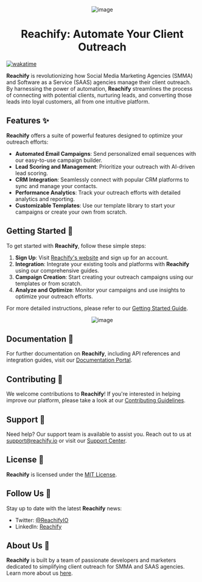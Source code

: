 <div align="center">
    <img src="https://github.com/user-attachments/assets/a64483df-84cc-4776-a51b-4b86e14b9e7a" alt="image" />
</div>

<h1 align="center">Reachify: Automate Your Client Outreach</h1>

[![wakatime](https://wakatime.com/badge/user/04c60a11-7fcd-4d1d-accf-a4bb74ceedec/project/018e9cf7-12f0-451b-b48e-3a1f96f2f527.svg)](https://wakatime.com/badge/user/04c60a11-7fcd-4d1d-accf-a4bb74ceedec/project/018e9cf7-12f0-451b-b48e-3a1f96f2f527)

**Reachify** is revolutionizing how Social Media Marketing Agencies (SMMA) and Software as a Service (SAAS) agencies manage their client outreach. By harnessing the power of automation, **Reachify** streamlines the process of connecting with potential clients, nurturing leads, and converting those leads into loyal customers, all from one intuitive platform.

## Features ✨

**Reachify** offers a suite of powerful features designed to optimize your outreach efforts:

- **Automated Email Campaigns**: Send personalized email sequences with our easy-to-use campaign builder.
- **Lead Scoring and Management**: Prioritize your outreach with AI-driven lead scoring.
- **CRM Integration**: Seamlessly connect with popular CRM platforms to sync and manage your contacts.
- **Performance Analytics**: Track your outreach efforts with detailed analytics and reporting.
- **Customizable Templates**: Use our template library to start your campaigns or create your own from scratch.

## Getting Started 🚀

To get started with **Reachify**, follow these simple steps:

1. **Sign Up**: Visit [Reachify's website](http://www.reachify.io) and sign up for an account.
2. **Integration**: Integrate your existing tools and platforms with **Reachify** using our comprehensive guides.
3. **Campaign Creation**: Start creating your outreach campaigns using our templates or from scratch.
4. **Analyze and Optimize**: Monitor your campaigns and use insights to optimize your outreach efforts.

For more detailed instructions, please refer to our [Getting Started Guide](/docs/getting_started.md).

<div align="center">
    <img src="https://github.com/user-attachments/assets/c7224ae3-ba50-4fa4-8eb6-bcd2a995ee99" alt="image" />
</div>

## Documentation 📖

For further documentation on **Reachify**, including API references and integration guides, visit our [Documentation Portal](http://www.reachify.io/docs).

## Contributing 🤝

We welcome contributions to **Reachify**! If you're interested in helping improve our platform, please take a look at our [Contributing Guidelines](/CONTRIBUTING.md).

## Support 💬

Need help? Our support team is available to assist you. Reach out to us at [support@reachify.io](mailto:support@reachify.io) or visit our [Support Center](http://www.reachify.io/support).

## License 📄

**Reachify** is licensed under the [MIT License](/LICENSE).

## Follow Us 📱

Stay up to date with the latest **Reachify** news:

- Twitter: [@ReachifyIO](http://twitter.com/ReachifyIO)
- LinkedIn: [Reachify](http://www.linkedin.com/company/reachify)

## About Us 🏢

**Reachify** is built by a team of passionate developers and marketers dedicated to simplifying client outreach for SMMA and SAAS agencies. Learn more about us [here](http://www.reachify.io/about).
